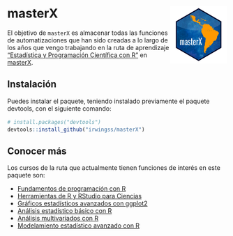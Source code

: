 
<!-- README.md is generated from README.Rmd. Please edit that file -->

# masterX <a href='https://github.com/irwingss/masterX/'><img src='man/figures/logo.png' align="right" height="131.5" /></a>

El objetivo de `masterX` es almacenar todas las funciones de
automatizaciones que han sido creadas a lo largo de los años que vengo
trabajando en la ruta de aprendizaje [“Estadística y Programación
Científica con R”](https://www.masterx.org/bundles/estadisticar) en
[masterX](https://www.masterx.org/).

## Instalación

Puedes instalar el paquete, teniendo instalado previamente el paquete
devtools, con el siguiente comando:

``` r
# install.packages("devtools")
devtools::install_github("irwingss/masterX")
```

## Conocer más

Los cursos de la ruta que actualmente tienen funciones de interés en
este paquete son:

- [Fundamentos de programación con
  R](https://www.masterx.org/courses/2022-2-c1)
- [Herramientas de R y RStudio para
  Ciencias](https://www.masterx.org/courses/rds32)
- [Gráficos estadísticos avanzados con
  ggplot2](https://www.masterx.org/courses/2022-2-c2)
- [Análisis estadístico básico con
  R](https://www.masterx.org/courses/2022-2-c3)
- [Análisis multivariados con
  R](https://www.masterx.org/courses/2022-02-c4)
- [Modelamiento estadístico avanzado con
  R](https://www.masterx.org/courses/2022-02-c5)
